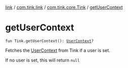 [link](../../index.md) / [com.tink.link](../index.md) / [com.tink.core.Tink](index.md) / [getUserContext](./get-user-context.md)

# getUserContext

`fun Tink.getUserContext(): `[`UserContext`](../../com.tink.link.core.user/-user-context/index.md)`?`

Fetches the [UserContext](../../com.tink.link.core.user/-user-context/index.md) from Tink if a user is set.

If no user is set, this will return `null`

